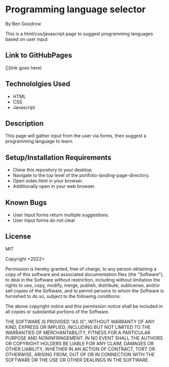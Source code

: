 # Programming language selector
By Ben Goodrow

This is a html/css/javascript page to suggest programming languages based on user input

## Link to GitHubPages
[](link goes here)

## Technololgies Used
* HTML
* CSS
* Javascript

## Description
This page will gather input from the user via forms, then suggest a programming language to learn.

## Setup/Installation Requirements
* Clone this repository to your desktop.
* Navigate to the top level of the portfolio-landing-page-directory.
* Open index.html in your browser.
* Additionally open []() in your web browser.

## Known Bugs
* User Input forms return multiple suggestions.
* User Input forms do not clear

## License
MIT

Copyright <2022> <Benjamin Goodrow>

Permission is hereby granted, free of charge, to any person obtaining a copy of this software and associated documentation files (the "Software"), to deal in the Software without restriction, including without limitation the rights to use, copy, modify, merge, publish, distribute, sublicense, and/or sell copies of the Software, and to permit persons to whom the Software is furnished to do so, subject to the following conditions:

The above copyright notice and this permission notice shall be included in all copies or substantial portions of the Software.

THE SOFTWARE IS PROVIDED "AS IS", WITHOUT WARRANTY OF ANY KIND, EXPRESS OR IMPLIED, INCLUDING BUT NOT LIMITED TO THE WARRANTIES OF MERCHANTABILITY, FITNESS FOR A PARTICULAR PURPOSE AND NONINFRINGEMENT. IN NO EVENT SHALL THE AUTHORS OR COPYRIGHT HOLDERS BE LIABLE FOR ANY CLAIM, DAMAGES OR OTHER LIABILITY, WHETHER IN AN ACTION OF CONTRACT, TORT OR OTHERWISE, ARISING FROM, OUT OF OR IN CONNECTION WITH THE SOFTWARE OR THE USE OR OTHER DEALINGS IN THE SOFTWARE.